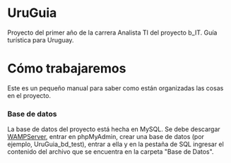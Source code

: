 # UruGuia
Proyecto del primer año de la carrera Analista TI del proyecto b_IT. Guía turística para Uruguay.

# Cómo trabajaremos
Este es un pequeño manual para saber como están organizadas las cosas en el proyecto.

### Base de datos
La base de datos del proyecto está hecha en MySQL. Se debe descargar [WAMPServer](http://www.wampserver.es/#home), entrar en phpMyAdmin, crear una base de datos (por ejemplo, UruGuia_bd_test), entrar a ella y en la pestaña de SQL ingresar el contenido del archivo que se encuentra en la carpeta "Base de Datos".
